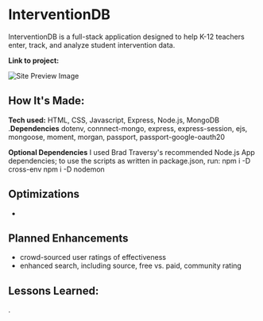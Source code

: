 # InterventionDB
InterventionDB is a full-stack application designed to help K-12 teachers enter, track, and analyze student intervention data.

**Link to project:** 

![Site Preview Image]()

## How It's Made:

**Tech used:** HTML, CSS, Javascript, Express, Node.js, MongoDB
.**Dependencies** dotenv, connnect-mongo, express, express-session, ejs, mongoose, moment, morgan, passport, passport-google-oauth20

**Optional Dependencies** 
I used Brad Traversy's recommended Node.js App dependencies; to use the scripts as written in package.json, run:
    npm i -D cross-env
    npm i -D nodemon

## Optimizations

- 
## Planned Enhancements

- crowd-sourced user ratings of effectiveness
- enhanced search, including source, free vs. paid, community rating

## Lessons Learned:

.